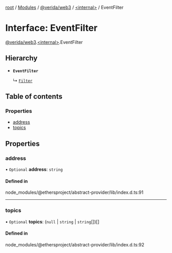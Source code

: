 [root](../README.md) / [Modules](../modules.md) / [@verida/web3](../modules/verida_web3.md) / [<internal\>](../modules/verida_web3._internal_.md) / EventFilter

# Interface: EventFilter

[@verida/web3](../modules/verida_web3.md).[<internal\>](../modules/verida_web3._internal_.md).EventFilter

## Hierarchy

- **`EventFilter`**

  ↳ [`Filter`](verida_web3._internal_.Filter.md)

## Table of contents

### Properties

- [address](verida_web3._internal_.EventFilter.md#address)
- [topics](verida_web3._internal_.EventFilter.md#topics)

## Properties

### address

• `Optional` **address**: `string`

#### Defined in

node_modules/@ethersproject/abstract-provider/lib/index.d.ts:91

___

### topics

• `Optional` **topics**: (``null`` \| `string` \| `string`[])[]

#### Defined in

node_modules/@ethersproject/abstract-provider/lib/index.d.ts:92
